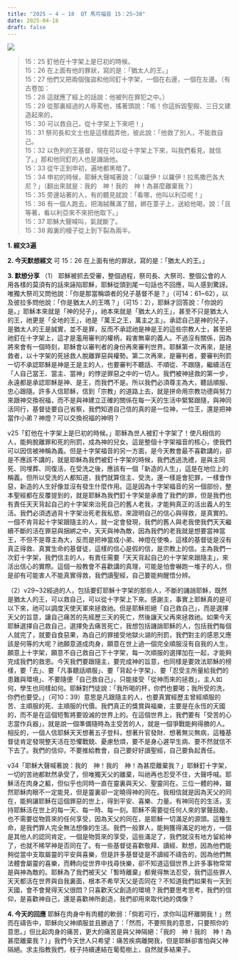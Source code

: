 ```yaml
---
title: "2025 – 4 – 18  QT 馬可福音 15：25~38"
date: 2025-04-18
draft: false
---
```


![](/images/qt.jpg)
> 15：25 釘他在十字架上是巳初的時候。  
> 15：26 在上面有他的罪狀，寫的是：「猶太人的王。」  
> 15：27 他們又把兩個強盜和他同釘十字架，一個在右邊，一個在左邊。（有古卷加：  
> 15：28 這就應了經上的話說：他被列在罪犯之中。）  
> 15：29 從那裏經過的人辱罵他，搖著頭說：「咳！你這拆毀聖殿、三日又建造起來的，  
> 15：30 可以救自己，從十字架上下來吧！」  
> 15：31 祭司長和文士也是這樣戲弄他，彼此說：「他救了別人，不能救自己。  
> 15：32 以色列的王基督，現在可以從十字架上下來，叫我們看見，就信了。」那和他同釘的人也是譏誚他。  
> 15：33 從午正到申初，遍地都黑暗了。  
> 15：34 申初的時候，耶穌大聲喊著說：「以羅伊！以羅伊！拉馬撒巴各大尼？」（翻出來就是：我的　神！我的　神！為甚麼離棄我？）  
> 15：35 旁邊站著的人，有的聽見就說：「看哪，他叫以利亞呢！」  
> 15：36 有一個人跑去，把海絨蘸滿了醋，綁在葦子上，送給他喝，說：「且等著，看以利亞來不來把他取下。」  
> 15：37 耶穌大聲喊叫，氣就斷了。  
> 15：38 殿裏的幔子從上到下裂為兩半。  



**1. 經文3遍**

**2. 今天默想經文**
可 15：26 在上面有他的罪狀，寫的是：「猶太人的王。」

**3. 默想分享**
（1） 耶穌被抓去受審，整個過程，祭司長、大祭司、整個公會的人用各樣的莫須有的話來誣陷耶穌，耶穌從頭到尾一句話也不回應，叫人感到驚訝。唯獨大祭司又問他說：「你是那當稱頌者的兒子基督不是？」（可14：61\~62），以及彼拉多問他說：「你是猶太人的王嗎？」（可15：2），耶穌才回答說：「你說的是。」耶穌本來就是「神的兒子」，祂本來就是「猶太人的王」，甚至不只是猶太人的王，祂更是「全地的王」，祂是「萬王之王，萬主之主」。承認自己是神的兒子，是猶太人的王是誠實，並不是罪，反而不承認祂是神是王的這些宗教人士，甚至把祂釘在十字架上，這才是濫用審判的權柄，殺害無辜的義人。不過沒有關係，因為將來會有一個時刻，耶穌會以審判者的身份再來審判世界。耶穌第一次再來，是拯救者，以十字架的死拯救人脫離罪惡與權勢。第二次再來，是審判者，要審判刑罰一切不承認耶穌是神是王是主的人，也要審判不聽話、不順從、不跟隨，繼續活在「人自己當王、當主、當神」的悖逆罪惡之中的一切人。我們被神拯救的第一步，永遠都是承認耶穌是神、是王，而我們不是。所以我們必須尊主為大，聽話順服、忠心跟隨。許多人信耶穌，信到「宗教」的道路上去，就是拼命用宗教功德與努力來跟神交換祝福，而不是與神建立正確的關係在每一天的生活中緊緊跟隨，與神同活同行，基督徒要自己省察，我們知道自己信的真的是一位神，一位王，還是把神當作小弟？神燈？可以交換祝福的神明？

v25「釘他在十字架上是巳初的時候。」耶穌為世人被釘十字架了！使凡相信的人，能夠脫離罪和死的刑罰，成為神的兒女。這是整個十字架福音的核心，使我們可以因信被神稱為義。但是十字架福音的另一方面，是今天教會最不喜歡講的，卻是不應該不講的，就是耶穌為我們被釘十字架的時候，我們透過洗禮，是與主同死、同埋葬、同復活，在受洗之後，應該有一個「新造的人生」，這是在地位上的稱義。但所以受洗的人都知道，我們就算信主、受洗，還一樣是會犯罪，一樣會作惡，新造的人生好像並沒有發生什麼作用。這是因為十字架福音的另一個部份，整本聖經都在反覆提到的，就是耶穌為我們釘十字架是承擔了我們的罪，但是我們也有責任天天背起自己的十字架來治死自己的舊人老我，才能夠真正的活出義人的生活。我們必須透過背十字架治死老我私慾，來證明自己的信心與得救，是真實的。一個不肯背起十字架跟隨主的人，就一定會發現，我們的舊人與老我使我們天天繼續不斷的活在罪惡與捆綁之中，天天與神為敵，因為我們的老我就是想要當神當王，不但不是尊主為大，反而是把神當成小弟、神燈在使喚，這樣的基督徒是沒有真正得救、真實生命的基督徒，這樣的信心是假的信，是宗教上的信。主為我們一次釘十字架，我們信主的人，有責任需要「天天背起自己的十字架來跟隨主」，來活出信心的實際。這個一般教會不喜歡講的真理，可能是怕會嚇跑一堆子的人，但是卻有可能害人不能真實得救，我們讀聖經，自己要能夠醒悟分辨。

（2）v29\~32經過的人，包括要釘耶穌十字架的那些人，不斷的譏誚耶穌，既然是猶太人的王，可以救自己，可以從十字架上下來。感謝主，事實上耶穌真的是可以下來，祂可以調度天使天軍來拯救祂。但是耶穌拒絕「自己救自己」，而是選擇天父的旨意，讓自己痛苦的先經歷三天的死亡，然後讓天父再來拯救祂。如果今天耶穌選擇自己救自己，選擇免去痛苦死亡，我想包括譏誚耶穌的人，包括我們每個人就完了，就要自食惡果，為自己的罪接受地獄火湖的刑罰，我們對主的感恩又應該是何等的大呢？祂願意道成肉身，願意在世上過一個完全順服沒有自我的人生，願意上十字架，願意不自己救自己下十字架，每一次順服的選擇加在一起，才能夠完成我們的救恩。今天我們要跟隨主，要完成神的旨意，也同樣是要效法耶穌的榜樣，要「去」、要「凡事聽話順服」、要「背起十字架」、要「忍受主所量給我們的患難與環境」、不要隨便「自己救自己」，只能接受「從神而來的拯救」，主人如何，學生也同樣如何。耶穌對門徒說：「我所喝的杯，你們也要喝；我所受的洗，你們也要受。」（可10：39）意思是凡跟隨主的人，也要真實經歷主曾經順服的苦、主順服的死、主順服的代價。我們真正的獎賞與福樂，主要是在永恆的天國的，而不是在這個短暫將要毀滅的世界上的。在這個世界上，我們要有「受苦的心志當作兵器」，就是說一個準備隨時為主受苦的人，就是一個爭戰能夠得勝的人。相反的，一個人信耶穌天天想著五子登科，想著升官發財、想著無災無病，這種基督徒肯定發現整天活在恐懼戰兢、憂慮愁煩，要不是身心遲早生病、要不然就信不下去了。我們的信仰，不要推給教會，自己要好好讀聖經，自己要負起責任。

v34「耶穌大聲喊著說：我的　神！我的　神！為甚麼離棄我？」耶穌釘十字架，一切的苦祂都默然承受了，但唯獨天父的離棄，叫祂再也忍受不住，大聲呼喊。耶穌活在肉身之軀，但似乎也同時一直在靈裏與天父、聖靈同在。三位一體的神，雖然耶穌肉眼不一定能見，但是靈裏卻一定曉得神的同在。我相信就是因為天父的同在，能夠讓耶穌在這個罪惡的世上，得到平安、喜樂、力量。有神同在的生活，支持耶穌活在世上的每一天、每一時、每一刻。耶穌不需要從任何人來的掌聲鼓勵，也不需要從物質來的任何享受，因為天父的同在，是耶穌一切滿足的源頭。這種生命，是我們罪人完全無法想像的生活。我們一般罪人，能夠獲得滿足的地方，一個是其他人的認同肯定，一個是物質來的享受，這些滿足了，我們就沒有地方留給神了，也就不稀罕神是否同在了。有一些基督徒喜歡敬拜、讀經、默想，因為他們能夠從當中支取屬靈的平安與喜樂，但是許多基督徒是不讀經不禱告的，因為他們無法體會屬靈的喜樂，而轉向從世界中找尋快樂，卻不知道這個世界上許多事物常常是與神為敵的。耶穌為了我們被天父「暫時離棄」都覺得無法忍受，我們這些罪人天天都活在世界與自我裏面，根本不希罕天父是否同在？不知道我們如果有一天到天國，會不會覺得天父很悶？只喜歡天父創造的環境？我們要思考思考，我們的信仰，是喜歡神自己，還是喜歡神所創造，我們卻用來取代祂的偶像？

**4. 今天的回應**
耶穌在肉身中有肉體的軟弱：「倘若可行，求你叫這杯離開我！」然而在禱告中，耶穌向父神順服並且勝過了：「然而，不要照我的意思，只要照你的意思。」但比起肉身的痛苦，更大的痛苦是與父神隔絕：「我的　神！我的　神！為甚麼離棄我？）」我們今天世人只希望：痛苦疾病離開我，但是耶穌卻害怕與父神隔絕。求主指教我們，枝子持續連結在葡萄樹上，自然就多結果子。

